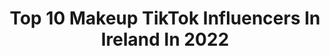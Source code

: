---
title: Top 10 Makeup TikTok Influencers In Ireland In 2022
description: >-
  Find top makeup TikTok influencers in Ireland in 2022. Most popular hashtags: #makeup #fyp #foryou #halloween.
platform: TikTok
hits: 50
text_top: Analyze the top-rated TikTok influencers on inBeat.
text_bottom: Our search engine holds 50 TikTok influencers like this in Ireland for you to pitch.
profiles:
  - username: "sequanamakeup"
    fullname: >-
      Sequana Obrien
    bio: >-
      Im that weirdo with a makeup account Irish 14 yrs old
    location: "Ireland"
    followers: 4107
    engagement: 2666
    commentsToLikes: 0.040303
    id: ckdnnwg7qk4r30j23o56a7qc2
    verified: false
    hashtags: "#october, #mu, #irish, #tutorial"
  - username: "keilidhmua"
    fullname: >-
      KeilidhMua
    bio: >-
      Oh hello there Follow my insta for more makeup stuff ✌🏼☘️
    location: "Ireland"
    followers: 2300000
    engagement: 2115
    commentsToLikes: 0.005809
    id: ck8aebrekbmvr0j78gxh6a0ew
    verified: true
    hashtags: "#dracotok, #artober, #halloween, #halloweenlook"
  - username: "cassiegillespie"
    fullname: >-
      Cassie Gillespie
    bio: >-
      Body paint/Makeup, check out my insta 👆🏻
    location: "Ireland"
    followers: 29900
    engagement: 1479
    commentsToLikes: 0.036995
    id: ckavk1iriswvn0j23c39l21xz
    verified: false
    hashtags: "#slappythedummy, #fyp, #pumpkin, #xyzbca"
  - username: "emmacostelloex"
    fullname: >-
      Emma Costelloe
    bio: >-
      Emma costelloe 💕 20 🎉 Irish 🍀🇮🇪 Blogger and makeup artist
    location: "Ireland"
    followers: 7246
    engagement: 1197
    commentsToLikes: 0.006909
    id: ckb9i3pz4837r0j23d0o2xgfw
    verified: false
    hashtags: "#makeup, #makeupartist, #irish, #limerick"
  - username: "iconicaidann"
    fullname: >-
      IconicAidan 🏳️‍🌈
    bio: >-
      I’m 17 and I am a small makeup artist my Instagram link is above !!🥰💕🏳️‍🌈🌈
    location: "Ireland"
    followers: 4183
    engagement: 1191
    commentsToLikes: 0.029522
    id: cka6mhife79610i78qr43tzbb
    verified: false
    hashtags: "#katyazamolodchikova, #makeuptutorial, #boymua, #trixiemattel"
  - username: "biabellebeauty"
    fullname: >-
      BiaBelleBeauty
    bio: >-
      #BiaBelleSisters 🤪 Makeup & Fake Tan Brand Insta @biabellebeauty
    location: "Ireland"
    followers: 5261
    engagement: 257
    commentsToLikes: 0.015031
    id: ckcvgx5rstgj80j2385qbe7y9
    verified: false
    hashtags: "#fy, #biabellebabes, #foryourpage, #fyp"
  - username: "sosubysj"
    fullname: >-
      SOSUbySuzanneJackson
    bio: >-
      Award winning Makeup/Tan Brand created by Suzanne Jackson. www.sosubysj.com 💋
    location: "Ireland"
    followers: 3535
    engagement: 971
    commentsToLikes: 0.014871
    id: ck9tv02sjobv10j780e73ldm2
    verified: false
    hashtags: "#sosubysj, #foryou, #makeup, #foryoupage"
  - username: "meganoconnnor"
    fullname: >-
      Megan O’ Connor 🌸
    bio: >-
      I just draw on my face Inquires @meganoconnormakeup002@gmail.com
    location: "Ireland"
    followers: 106300
    engagement: 2326
    commentsToLikes: 0.048763
    id: ck9tubo3xl0od0j78ccgnegn8
    verified: false
    hashtags: "#irishmua, #makeup, #justlikeandfollowme, #halloweenlook"
  - username: "dysphoriablues"
    fullname: >-
      DysphoriaBlues
    bio: >-
      Emma, 17, 🇮🇪 She/Her Twitter: @dysphoriablues1 Insta: emmakeyes2003
    location: "Ireland"
    followers: 53200
    engagement: 2247
    commentsToLikes: 0.026388
    id: ckacd9mbrintn0i781ni1vgkl
    verified: false
    hashtags: "#lgbt, #makeup, #law, #insomniac"
  - username: "amy.crxnin"
    fullname: >-
      Amz
    bio: >-
      Thank you so much for the support 🥰 👇🏻 Use code “Amy Cronin” for 💰 off 👇🏻
    location: "Ireland"
    followers: 270500
    engagement: 1963
    commentsToLikes: 0.017550
    id: ckdt3mknjsjr10j23y4mgm9fs
    verified: false
    hashtags: "#fyp, #duet, #makeuptransformation, #mua"
---